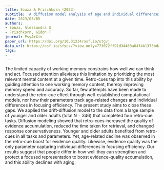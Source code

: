 ```yaml
---
title: Souza & Frischkorn (2023)
subtitle: 'A diffusion model analysis of age and individual differences in the retro-cue benefit'
date: 2023/03/05
authors:
- Souza, Alessandra S
- Frischkorn, Gidon T
journal: PsyArXiv
paper_url: https://doi.org/10.31234/osf.io/utgvj
data_url: https://osf.io/sfycz/?view_only=773072ff91d34460a04f4b1375bd4472
tags:
-
---
```


The limited capacity of working memory constrains how well we can think and act. Focused attention alleviates this limitation by prioritizing the most relevant mental content at a given time. Retro-cues tap into this ability by guiding attention to one working memory content, thereby improving memory speed and accuracy. So far, few attempts have been made to understand the retro-cue effect through well-established computational models, nor how their parameters track age-related changes and individual differences in focusing efficiency. The present study aims to close these gaps. We applied the drift-diffusion model to the data from a large sample of younger and older adults (total N = 346) that completed four retro-cue tasks. Diffusion modeling showed that retro-cues increased the quality of evidence accumulation, reduced the time taken for retrieval, and changed response conservativeness. Younger and older adults benefited from retro-cues in all tasks and parameters. Yet, age-related decline was observed in the retro-cue boost for evidence quality. Likewise, evidence quality was the only parameter capturing individual differences in focusing efficiency. Our results suggest that people differ in how well they can strengthen and protect a focused representation to boost evidence-quality accumulation, and this ability declines with aging.
